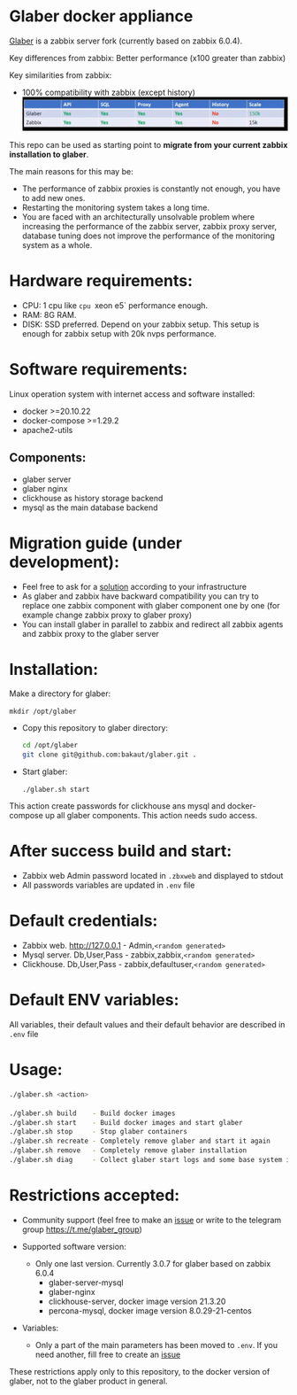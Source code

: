 # Glaber docker appliance

[Glaber](https://glaber.io/) is a zabbix server fork (currently based on zabbix 6.0.4).

Key differences from zabbix:
Better performance (x100 greater than zabbix)

Key similarities from zabbix:
- 100% compatibility with zabbix (except history)
![image](pictures/compatibility.png)

This repo can be used as starting point to **migrate from your current zabbix installation to glaber**.

The main reasons for this may be:

- The performance of zabbix proxies is constantly not enough, you have to add new ones.
- Restarting the monitoring system takes a long time.
- You are faced with an architecturally unsolvable problem where increasing the performance of the zabbix server, zabbix proxy server, database tuning does not improve the performance of the monitoring system as a whole.


# Hardware requirements:

- CPU:  1 cpu like `cpu `xeon e5` performance enough.
- RAM:  8G RAM.
- DISK: SSD preferred. Depend on your zabbix setup.
This setup is enough for zabbix setup with 20k nvps performance.

# Software requirements:

Linux operation system with internet access and software installed:
- docker >=20.10.22 
- docker-compose >=1.29.2
- apache2-utils

## Components:

- glaber server
- glaber nginx
- clickhouse as history storage backend
- mysql as the main database backend

# Migration guide (under development):

- Feel free to ask for a [solution](https://glaber.ru/pricing.html) according to your infrastructure
- As glaber and zabbix have backward compatibility you can try to replace one zabbix component with glaber component one by one (for example change zabbix proxy to glaber proxy)
- You can install glaber in parallel to zabbix and redirect all zabbix agents and zabbix proxy to the glaber server


# Installation:
Make a directory for glaber:

  `mkdir /opt/glaber`
- Copy this repository to glaber directory:
  ```bash
  cd /opt/glaber
  git clone git@github.com:bakaut/glaber.git .
  ```
- Start glaber:

  `./glaber.sh start`

This action create passwords for clickhouse ans mysql and docker-compose up all glaber components. This action needs sudo access.

# After success  build and start:
- Zabbix web Admin password located in `.zbxweb` and displayed to stdout
- All passwords variables are updated in `.env` file

# Default credentials:

- Zabbix web. http://127.0.0.1 - Admin,`<random generated>`
- Mysql server. Db,User,Pass   - zabbix,zabbix,`<random generated>`
- Clickhouse. Db,User,Pass     - zabbix,defaultuser,`<random generated>`


# Default ENV variables:

All variables, their default values and their default behavior are described in `.env` file

# Usage:
```bash
./glaber.sh <action>

./glaber.sh build    - Build docker images
./glaber.sh start    - Build docker images and start glaber
./glaber.sh stop     - Stop glaber containers
./glaber.sh recreate - Completely remove glaber and start it again
./glaber.sh remove   - Completely remove glaber installation
./glaber.sh diag     - Collect glaber start logs and some base system info to the file
```

# Restrictions accepted:

- Community support (feel free to make an [issue](https://github.com/bakaut/glaber/issues/new) or write to the telegram group https://t.me/glaber_group)
- Supported software version:
  - Only one last version. Currently 3.0.7 for glaber based on zabbix 6.0.4
    - glaber-server-mysql
    - glaber-nginx
    - clickhouse-server, docker image version 21.3.20
    - percona-mysql, docker image version 8.0.29-21-centos

- Variables:
  - Only a part of the main parameters has been moved to ``.env``. If you need another, fill free to create an [issue](https://github.com/bakaut/glaber/issues/new)

These restrictions apply only to this repository, to the docker version of glaber, not to the glaber product in general.
